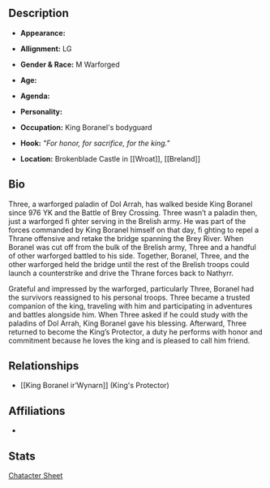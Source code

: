 ## Description
- **Appearance:** 

- **Allignment:** LG

- **Gender & Race:** M Warforged

- **Age:** 

- **Agenda:** 

- **Personality:** 

- **Occupation:** King Boranel's bodyguard

- **Hook:** *"For honor, for sacrifice, for the king."*

- **Location:** Brokenblade Castle in [[Wroat]], [[Breland]]

## Bio
Three, a warforged paladin of Dol Arrah, has walked beside King Boranel since 976 YK and the Battle of Brey Crossing. Three wasn’t a paladin then, just a warforged fi ghter serving in the Brelish army. He was part of the forces commanded by King Boranel himself on that day, fi ghting to repel a Thrane offensive and retake the bridge spanning the Brey River. When Boranel was cut off from the bulk of the Brelish army, Three and a handful of other warforged battled to his side. Together, Boranel, Three, and the other warforged held the bridge until the rest of the Brelish troops could launch a counterstrike and drive the Thrane forces back to Nathyrr.

Grateful and impressed by the warforged, particularly Three, Boranel had the survivors reassigned to his personal troops. Three became a trusted companion of the king, traveling with him and participating in adventures and battles alongside him. When Three asked if he could study with the paladins of Dol Arrah, King Boranel gave his blessing. Afterward, Three returned to become the King’s Protector, a duty he performs with honor and commitment because he loves the king and is pleased to call him friend.

## Relationships
- [[King Boranel ir’Wynarn]] (King's Protector)

## Affiliations
-

## Stats
[Chatacter Sheet](https://ddb.ac/characters/47110743/Wbqwbh)
